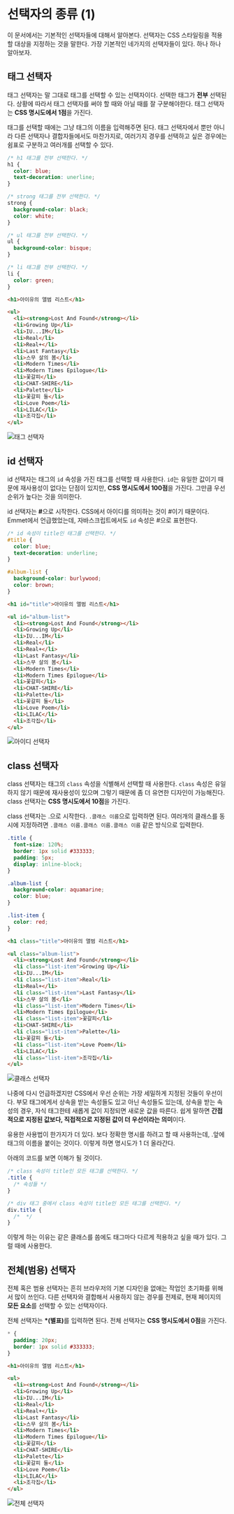# 선택자의 종류 (1)
이 문서에서는 기본적인 선택자들에 대해서 알아본다. 선택자는 CSS 스타일링을 적용할 대상을 지정하는 것을 말한다. 가장 기본적인 네가지의 선택자들이 있다. 하나 하나 알아보자.

## 태그 선택자
태그 선택자는 말 그대로 태그를 선택할 수 있는 선택자이다. 선택한 태그가 **전부** 선택된다. 상황에 따라서 태그 선택자를 써야 할 때와 아닐 때를 잘 구분해야한다. 태그 선택자는 **CSS 명시도에서 1점**을 가진다.

태그를 선택할 때에는 그냥 태그의 이름을 입력해주면 된다. 태그 선택자에서 뿐만 아니라 다른 선택자나 결합자들에서도 마찬가지로, 여러가지 경우를 선택하고 싶은 경우에는 쉼표로 구분하고 여러개를 선택할 수 있다.

```css
/* h1 태그를 전부 선택한다. */
h1 {
  color: blue;
  text-decoration: unerline;
}

/* strong 태그를 전부 선택한다. */
strong {
  background-color: black;
  color: white;
}

/* ul 태그를 전부 선택한다. */
ul {
  background-color: bisque;
}

/* li 태그를 전부 선택한다. */
li {
  color: green;
}
```

```html
<h1>아이유의 앨범 리스트</h1>

<ul>
  <li><strong>Lost And Found</strong></li>
  <li>Growing Up</li>
  <li>IU...IM</li>
  <li>Real</li>
  <li>Real+</li>
  <li>Last Fantasy</li>
  <li>스무 살의 봄</li>
  <li>Modern Times</li>
  <li>Modern Times Epilogue</li>
  <li>꽃갈피</li>
  <li>CHAT-SHIRE</li>
  <li>Palette</li>
  <li>꽃갈피 둘</li>
  <li>Love Poem</li>
  <li>LILAC</li>
  <li>조각집</li>
</ul>
```

![태그 선택자](https://drive.google.com/uc?export=view&id=1vnKhH_4La7GKKfrQP-bFxbgSbk0vklYZ)

## id 선택자
id 선택자는 태그의 `id` 속성을 가진 태그를 선택할 때 사용한다. `id`는 유일한 값이기 때문에 재사용성이 없다는 단점이 있지만, **CSS 명시도에서 100점**을 가진다. 그만큼 우선순위가 높다는 것을 의미한다.

id 선택자는 <strong>#</strong>으로 시작한다. CSS에서 아이디를 의미하는 것이 #이기 때문이다. Emmet에서 언급했었는데, 자바스크립트에서도 `id` 속성은 #으로 표현한다.

```css
/* id 속성이 title인 태그를 선택한다. */
#title {
  color: blue;
  text-decoration: underline;
}

#album-list {
  background-color: burlywood;
  color: brown;
}
```

```html
<h1 id="title">아이유의 앨범 리스트</h1>

<ul id="album-list">
  <li><strong>Lost And Found</strong></li>
  <li>Growing Up</li>
  <li>IU...IM</li>
  <li>Real</li>
  <li>Real+</li>
  <li>Last Fantasy</li>
  <li>스무 살의 봄</li>
  <li>Modern Times</li>
  <li>Modern Times Epilogue</li>
  <li>꽃갈피</li>
  <li>CHAT-SHIRE</li>
  <li>Palette</li>
  <li>꽃갈피 둘</li>
  <li>Love Poem</li>
  <li>LILAC</li>
  <li>조각집</li>
</ul>
```

![아이디 선택자](https://drive.google.com/uc?export=view&id=1s78ihQTUL1nn3MXoJVl620svhzBGA5eo)
## class 선택자
class 선택자는 태그의 `class` 속성을 식별해서 선택할 때 사용한다. `class` 속성은 유일하지 않기 때문에 재사용성이 있으며 그렇기 때문에 좀 더 유연한 디자인이 가능해진다. class 선택자는 **CSS 명시도에서 10점**을 가진다.

class 선택자는 .으로 시작한다. `.클래스 이름`으로 입력하면 된다. 여러개의 클래스를 동시에 지정하려면 `.클래스 이름.클래스 이름.클래스 이름` 같은 방식으로 입력한다.

```css
.title {
  font-size: 120%;
  border: 1px solid #333333;
  padding: 5px;
  display: inline-block;
}

.album-list {
  background-color: aquamarine;
  color: blue;
}

.list-item {
  color: red;
}
```

```html
<h1 class="title">아이유의 앨범 리스트</h1>

<ul class="album-list">
  <li><strong>Lost And Found</strong></li>
  <li class="list-item">Growing Up</li>
  <li>IU...IM</li>
  <li class="list-item">Real</li>
  <li>Real+</li>
  <li class="list-item">Last Fantasy</li>
  <li>스무 살의 봄</li>
  <li class="list-item">Modern Times</li>
  <li>Modern Times Epilogue</li>
  <li class="list-item">꽃갈피</li>
  <li>CHAT-SHIRE</li>
  <li class="list-item">Palette</li>
  <li>꽃갈피 둘</li>
  <li class="list-item">Love Poem</li>
  <li>LILAC</li>
  <li class="list-item">조각집</li>
</ul>
```

![클래스 선택자](https://drive.google.com/uc?export=view&id=1MyOdA2ZuZvXyFwxoXFZAqlsooK5RCSHa)

나중에 다시 언급하겠지만 CSS에서 우선 순위는 가장 세밀하게 지정된 것들이 우선이다. 부모 태그에게서 상속을 받는 속성들도 있고 아닌 속성들도 있는데, 상속을 받는 속성의 경우, 자식 태그한테 새롭게 값이 지정되면 새로운 값을 따른다. 쉽게 말하면 **간접적으로 지정된 값보다, 직접적으로 지정된 값이 더 우선이라는 의미**이다.

유용한 사용법이 한가지가 더 있다. 보다 정확한 명시를 하려고 할 때 사용하는데, .앞에 태그의 이름을 붙이는 것이다. 이렇게 하면 명시도가 1 더 올라간다.

아래의 코드를 보면 이해가 될 것이다.

```css
/* class 속성이 title인 모든 태그를 선택한다. */
.title {
  /* 속성들 */
}

/* div 태그 중에서 class 속성이 title인 모든 태그를 선택한다. */
div.title {
  /*  */
}
```

이렇게 하는 이유는 같은 클래스를 씀에도 태그마다 다르게 적용하고 싶을 때가 있다. 그럴 때에 사용한다.

## 전체(범용) 선택자
전체 혹은 범용 선택자는 흔히 브라우저의 기본 디자인을 없애는 작업인 초기화를 위해서 많이 쓰인다. 다른 선택자와 결합해서 사용하지 않는 경우를 전제로, 현재 페이지의 **모든 요소**를 선택할 수 있는 선택자이다.

전체 선택자는 <strong>*(별표)</strong>를 입력하면 된다. 전체 선택자는 **CSS 명시도에서 0점**을 가진다.

```css
* {
  padding: 20px;
  border: 1px solid #333333;
}
```

```html
<h1>아이유의 앨범 리스트</h1>

<ul>
  <li><strong>Lost And Found</strong></li>
  <li>Growing Up</li>
  <li>IU...IM</li>
  <li>Real</li>
  <li>Real+</li>
  <li>Last Fantasy</li>
  <li>스무 살의 봄</li>
  <li>Modern Times</li>
  <li>Modern Times Epilogue</li>
  <li>꽃갈피</li>
  <li>CHAT-SHIRE</li>
  <li>Palette</li>
  <li>꽃갈피 둘</li>
  <li>Love Poem</li>
  <li>LILAC</li>
  <li>조각집</li>
</ul>
```

![전체 선택자](https://drive.google.com/uc?export=view&id=1eE-jGEFx6dHZjzvcSYkT6bJTR49R8dvf)